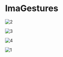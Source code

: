 # ImaGestures

![2](https://user-images.githubusercontent.com/66861727/124796718-1a449c00-df6f-11eb-90bb-9fd50ad35825.PNG)

![3](https://user-images.githubusercontent.com/66861727/124796720-1add3280-df6f-11eb-8cca-1b178e87fc03.PNG)

![4](https://user-images.githubusercontent.com/66861727/124796722-1b75c900-df6f-11eb-9d5e-c7f4e0ca2bc6.PNG)

![1](https://user-images.githubusercontent.com/66861727/124796715-19136f00-df6f-11eb-82ea-cd25041a405a.PNG)
